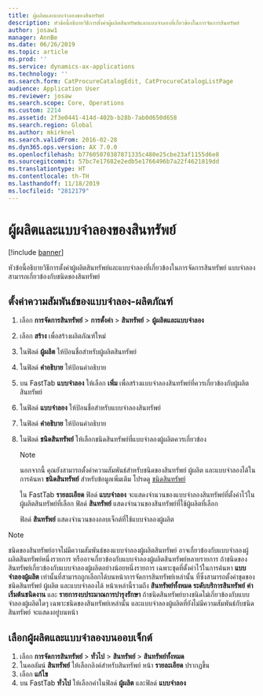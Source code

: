 ```yaml
---
title: ผู้ผลิตและแบบจำลองของสินทรัพย์
description: หัวข้อนี้อธิบายวิธีการตั้งค่าผู้ผลิตสินทรัพย์และแบบจำลองที่เกี่ยวข้องในการจัดการสินทรัพย์
author: josaw1
manager: AnnBe
ms.date: 06/26/2019
ms.topic: article
ms.prod: ''
ms.service: dynamics-ax-applications
ms.technology: ''
ms.search.form: CatProcureCatalogEdit, CatProcureCatalogListPage
audience: Application User
ms.reviewer: josaw
ms.search.scope: Core, Operations
ms.custom: 2214
ms.assetid: 2f3e0441-414d-402b-b28b-7ab0d650d658
ms.search.region: Global
ms.author: mkirknel
ms.search.validFrom: 2016-02-28
ms.dyn365.ops.version: AX 7.0.0
ms.openlocfilehash: b77605070387871335c480e25cbe23af1155d6e8
ms.sourcegitcommit: 57bc7e17682e2edb5e1766496b7a22f4621819dd
ms.translationtype: HT
ms.contentlocale: th-TH
ms.lasthandoff: 11/18/2019
ms.locfileid: "2812179"
---
```

# <a name="asset-manufacturers-and-models"></a>ผู้ผลิตและแบบจำลองของสินทรัพย์

[!include [banner](../../includes/banner.md)]

 

หัวข้อนี้อธิบายวิธีการตั้งค่าผู้ผลิตสินทรัพย์และแบบจำลองที่เกี่ยวข้องในการจัดการสินทรัพย์ แบบจำลองสามารถเกี่ยวข้องกับชนิดของสินทรัพย์

## <a name="set-up-product-model-relations"></a>ตั้งค่าความสัมพันธ์ของแบบจำลอง-ผลิตภัณฑ์

1. เลือก **การจัดการสินทรัพย์** \> **การตั้งค่า** \> **สินทรัพย์** \> **ผู้ผลิตและแบบจำลอง**
2. เลือก **สร้าง** เพื่อสร้างผลิตภัณฑ์ใหม่
3. ในฟิลด์ **ผู้ผลิต** ให้ป้อนชื่อสำหรับผู้ผลิตสินทรัพย์
4. ในฟิลด์ **คำอธิบาย** ให้ป้อนคำอธิบาย
5. บน FastTab **แบบจำลอง** ให้เลือก **เพิ่ม** เพื่อสร้างแบบจำลองสินทรัพย์ที่ควรเกี่ยวข้องกับผู้ผลิตสินทรัพย์
6. ในฟิลด์ **แบบจำลอง** ให้ป้อนชื่อสำหรับแบบจำลองสินทรัพย์
7. ในฟิลด์ **คำอธิบาย** ให้ป้อนคำอธิบาย
8. ในฟิลด์ **ชนิดสินทรัพย์** ให้เลือกชนิดสินทรัพย์ที่แบบจำลองผู้ผลิตควรเกี่ยวข้อง

    > [!NOTE]
    > นอกจากนี้ คุณยังสามารถตั้งค่าความสัมพันธ์สำหรับชนิดของสินทรัพย์ ผู้ผลิต และแบบจำลองได้ในการค้นหา **ชนิดสินทรัพย์** สำหรับข้อมูลเพิ่มเติม โปรดดู [ชนิดสินทรัพย์](../setup-for-objects/object-types.md)

    ใน FastTab **รายละเอียด** ฟิลด์ **แบบจำลอง** จะแสดงจำนวนของแบบจำลองสินทรัพย์ที่ตั้งค่าไว้ในผู้ผลิตสินทรัพย์ที่เลือก ฟิลด์ **สินทรัพย์** แสดงจำนวนของสินทรัพย์ที่ใช้ผู้ผลิตที่เลือก
    
    ฟิลด์ **สินทรัพย์** แสดงจำนวนของออบเจ็กต์ที่ใช้แบบจำลองผู้ผลิต

> [!NOTE]
> ชนิดของสินทรัพย์อาจไม่มีความสัมพันธ์ของแบบจำลองผู้ผลิตสินทรัพย์ อาจเกี่ยวข้องกับแบบจำลองผู้ผลิตสินทรัพย์หนึ่งรายการ หรืออาจเกี่ยวข้องกับแบบจำลองผู้ผลิตสินทรัพย์หลายรายการ ถ้าชนิดของสินทรัพย์เกี่ยวข้องกับแบบจำลองผู้ผลิตอย่างน้อยหนึ่งรายการ เฉพาะชุดที่ตั้งค่าไว้ในการค้นหา **แบบจำลองผู้ผลิต** เท่านั้นที่สามารถถูกเลือกได้บนหน้าการจัดการสินทรัพย์เหล่านั้น ที่ซึ่งสามารถตั้งค่าชุดของชนิดสินทรัพย์ ผู้ผลิต และแบบจำลองได้ หน้าเหล่านี้รวมถึง **สินทรัพย์ทั้งหมด** **ระดับบริการสินทรัพย์** **ค่าเริ่มต้นชนิดงาน** และ **รายการงบประมาณการบำรุงรักษา** ถ้าชนิดสินทรัพย์บางชนิดไม่เกี่ยวข้องกับแบบจำลองผู้ผลิตใดๆ เฉพาะชนิดของสินทรัพย์เหล่านั้น และแบบจำลองผู้ผลิตที่ยังไม่มีความสัมพันธ์กับชนิดสินทรัพย์ จะแสดงอยู่บนหน้า

## <a name="select-a-manufacturer-and-model-on-an-object"></a>เลือกผู้ผลิตและแบบจำลองบนออบเจ็กต์

1. เลือก **การจัดการสินทรัพย์** \> **ทั่วไป** \> **สินทรัพย์** \> **สินทรัพย์ทั้งหมด**
2. ในคอลัมน์ **สินทรัพย์** ให้เลือกลิงค์สำหรับสินทรัพย์ หน้า **รายละเอียด** ปรากฏขึ้น
3. เลือก **แก้ไข**
4. บน FastTab **ทั่วไป** ให้เลือกค่าในฟิลด์ **ผู้ผลิต** และฟิลด์ **แบบจำลอง**
